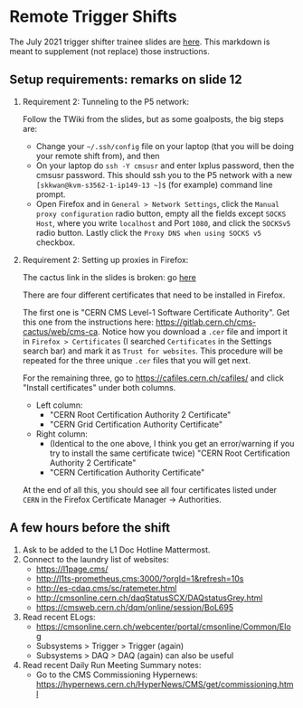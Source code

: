 # Remote Trigger Shifts

The July 2021 trigger shifter trainee slides are [here](https://indico.cern.ch/event/1053978/contributions/4429250/attachments/2274693/3863930/TriggerShifterTutorial-2021-07-01.pdf). This markdown is meant to supplement (not replace) those instructions.

## Setup requirements: remarks on slide 12

   1. Requirement 2: Tunneling to the P5 network:

         Follow the TWiki from the slides, but as some goalposts, the big steps are:
         * Change your `~/.ssh/config` file on your laptop (that you will be doing your remote shift from), and then
         * On your laptop do `ssh -Y cmsusr` and enter lxplus password, then the cmsusr password. This should ssh you to the P5 network with a new `[skkwan@kvm-s3562-1-ip149-13 ~]$` (for example) command line prompt.
         * Open Firefox and in `General > Network Settings`, click the `Manual proxy configuration` radio button, empty all the fields
           except `SOCKS Host`, where you write `localhost` and Port `1080`, and click the `SOCKSv5` radio button. Lastly click the `Proxy DNS when using SOCKS v5` checkbox.

   2. Requirement 2: Setting up proxies in Firefox:

         The cactus link in the slides is broken: go [here](https://gitlab.cern.ch:8443/cms-cactus/web/L1Page/-/blob/master/docs/user-guide.md)

         There are four different certificates that need to be installed in Firefox. 

         The first one is "CERN CMS Level-1 Software Certificate Authority". Get this one from the instructions here: https://gitlab.cern.ch/cms-cactus/web/cms-ca. Notice how you download a `.cer` file and import it in `Firefox > Certificates` (I searched `Certificates` in the Settings search bar) and mark it as `Trust for websites`. This procedure will be repeated for the three unique `.cer` files that you will get next.

         For the remaining three, go to https://cafiles.cern.ch/cafiles/ and click "Install certificates" under both columns.
         * Left column:
           - "CERN Root Certification Authority 2 Certificate"
           - "CERN Grid Certification Authority Certificate"
         * Right column: 
           - (Identical to the one above, I think you get an error/warning if you try to install the same certificate twice) "CERN Root Certification Authority 2 Certificate"
           - "CERN Certification Authority Certificate"
   
         At the end of all this, you should see all four certificates listed under `CERN` in the Firefox Certificate Manager -> Authorities.

## A few hours before the shift

   1. Ask to be added to the L1 Doc Hotline Mattermost.
   2. Connect to the laundry list of websites:
      * https://l1page.cms/
      * http://l1ts-prometheus.cms:3000/?orgId=1&refresh=10s
      * http://es-cdaq.cms/sc/ratemeter.html
      * http://cmsonline.cern.ch/daqStatusSCX/DAQstatusGrey.html
      * https://cmsweb.cern.ch/dqm/online/session/BoL695
   3. Read recent ELogs:
      * https://cmsonline.cern.ch/webcenter/portal/cmsonline/Common/Elog
      * Subsystems > Trigger > Trigger (again)
      * Subsystems > DAQ > DAQ (again) can also be useful
   4. Read recent Daily Run Meeting Summary notes:
      * Go to the CMS Commissioning Hypernews: https://hypernews.cern.ch/HyperNews/CMS/get/commissioning.html



